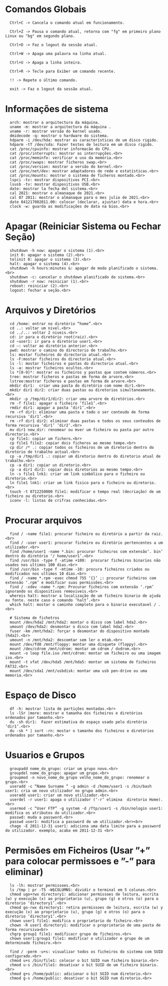 # Comandos Globais

      Ctrl+C -> Cancela o comando atual em funcionamento.

      Ctrl+Z -> Pausa o comando atual, retorna com "fg" em primeiro plano Linux ou "bg" em segundo plano.
      
      Ctrl+D -> Faz o logout da sessão atual.

      Ctrl+W -> Apaga uma palavra na linha atual.

      Ctrl+U -> Apaga a linha inteira.

      Ctrl+R -> Tecle para Exiber um comando recente.
      
      !! -> Repete o último comando.

      exit -> Faz o logout da sessão atual.


# Informações de sistema

      arch: mostrar a arquitectura da máquina.
      uname -m: mostrar a arquitectura da máquina .
      uname -r: mostrar versão do kernel usado.
      dmidecode -q: mostrar o hardware do sistema.
      hdparm -i /dev/hda: mostrar as características de um disco rigido.
      hdparm -tT /dev/sda: Fazer testes de leitura em um disco rigido.
      cat /proc/cpuinfo: mostrar informacão do CPU.
      cat /proc/interrupts: mostrar as interrupções.<br>
      cat /proc/meminfo: verificar o uso da memória.<br>
      cat /proc/swaps: mostrar ficheros swap.<br>
      cat /proc/version: mostrar a versão do kernel.<br>
      cat /proc/net/dev: mostrar adaptadores de rede e estatísticas.<br>
      cat /proc/mounts: mostrar o sistema de ficheros montado.<br>
      lspci -tv: mostrar dispositivos PCI.<br>
      lsusb -tv: mostrar dispositivos USB.<br>
      date: mostrar la fecha del sistema.<br>
      cal 2021: mostrar o almanaque de 2021.<br>
      cal 07 2011: mostrar o almanaque para o mes julio de 2021.<br>
      date 041217002011.00: colocar (declarar, ajustar) data e hora.<br>
      clock -w: guarda as modificações de data na bios.<br>

# Apagar (Reiniciar Sistema ou Fechar Seção)

      shutdown -h now: apagar o sistema (1).<br>
      init 0: apagar o sistema (2).<br>
      telinit 0: apagar o sistema (3).<br>
      halt: apagar o sistema (4).<br>
      shutdown -h hours:minutes &: apagar de modo planificado o sistema.<br>
      shutdown -c: cancelar o shutdown planificado do sistema.<br>
      shutdown -r now: reiniciar (1).<br>
      reboot: reiniciar (2).<br>
      logout: fechar a seção.<br>

# Arquivos y Diretórios

      cd /home: entrar no diretório “home”.<br>
      cd ..: voltar um nivel.<br>
      cd ../..: voltar 2 niveis.<br>
      cd: ir para o diretório root(raiz).<br>
      cd ~user1: ir para o diretório user1.<br>
      cd –: voltar ao diretório anterior.<br>
      pwd: mostrar o camino do directorio de trabalho.<br>
      ls: mostar ficheiros do directorio atual.<br>
      ls -F:mostar ficheiros do directorio atual.<br>
      ls -l: mostar ficheiros e pastas do directorio atual.<br>
      ls -a: mostrar ficheiros ocultos.<br>
      ls *[0-9]*: mostrar os ficheiros y pastas que contem números.<br>
      tree: mostrar ficheros e pastas em forma de arvore.<br>
      lstree:mostrar ficheros e pastas em forma de arvore.<br>
      mkdir dir1:  criar uma pasta do diretório com nome dir1.<br>
      mkdir dir1 dir2: criar duas pastas ou diretorios simultaneamente.<br>
      mkdir -p /tmp/dir1/dir2: criar uma arvore de diretórios.<br>
      rm -f file1: apagar o ficheiro ‘file1’.<br>
      rmdir dir1: apagar a pasta ‘dir1’.<br>
      rm -rf dir1: eliminar uma pasta e todo o ser conteudo de forma recursiva ‘dir1’.<br>
      rm -rf dir1 dir2: eliminar duas pastas e todos os seus conteudos de forma recursiva ‘dir1’ ‘dir2’.<br>
      mv dir1 new_dir: renomear ou mver um ficheiro ou pasta par outro directorio.<br>
      cp file1: copiar um fichero.<br>
      cp file1 file2: copiar dois ficheros ao mesmo tempo.<br>
      cp dir /* .: copiar todos os ficheiros de um diretorio dentro do diretório de trabalho actual.<br>
      cp -a /tmp/dir1 .: copiar um diretorio dentro do diretorio atual de trabalho.<br>
      cp -a dir1: copiar un diretorio.<br>
      cp -a dir1 dir2: copiar dois diretorios ao mesmo tempo.<br>
      ln -s file1 lnk1: criar um link simbólico para o ficheiro ou diretorio.<br>
      ln file1 lnk1: criar um link fisico para o ficheiro ou diretorio.<br>
      touch -t 0712250000 file1: modificar o tempo real (decriação) de um ficheiro ou diretorio.<br>
      iconv -l: listas de crifras conhecidas.<br>


# Procurar arquivos

      find / -name file1: procurar ficheiro ou diretório a partir da raiz.<br>
      find / -user user1: procurar ficheiro ou diretório pertencentes a um utilizador.<br>
      find /home/user1 -name *.bin: procurar ficheiros com extensão‘. bin’ dentro do diretório ‘/ home/user1’.<br>
      find /usr/bin -type f -atime +100:  procurar ficheiros binarios não usados nos ultimos 100 dias.<br>
      find /usr/bin -type f -mtime -10: procura ficheiros criados ou modificados nos ultimos 10 dias.<br>
      find / -name *.rpm -exec chmod 755 ‘{}’ ;: procurar ficheiros com extensão ‘.rpm’ e modificar suas permissões.<br>
      find / -xdev -name *.rpm: Procurar ficheiros com extensão ‘.rpm’ ignorando os dispositivos removiveis.<br>
      whereis halt: mostrar a localização de um ficheiro binario de ajuda ou fonte. neste caso o comando ‘halt’.<br>
      which halt: mostar o caminho completo para o binario executavel / .<br>

      # Sistema de fichetros
      mount /dev/hda2 /mnt/hda2: montar o disco com label hda2.<br>
      umount /dev/hda2: desmontar o disco com label hda2.<br>
      fuser -km /mnt/hda2: forçar o desmontar do dispositivo montado (hda2).<br>
      umount -n /mnt/hda2: descomtar sem ler o mtab.<br>
      mount /dev/fd0 /mnt/floppy: montar uma disquete (floppy).<br>
      mount /dev/cdrom /mnt/cdrom: montar um cdrom / dvdrom.<br>
      mount -o loop file.iso /mnt/cdrom: montar um ficheiro ou uma imagem iso.<br>
      mount -t vfat /dev/hda5 /mnt/hda5: montar um sistema de ficheiros FAT32.<br>
      mount /dev/sda1 /mnt/usbdisk: montar uma usb pen-drive ou uma memoria.<br>

# Espaço de Disco

      df -h: mostrar lista de partições montadas.<br>
      ls -lSr |more: mostrar o tamanha dos ficheiros e diretórios ordenados por tamanho.<br>
      du -sh dir1:  Fazer estimativa do espaço usado pelo diretório ‘dir1’.<br>
      du -sk * | sort -rn: mostar o tamanho dos ficheiros e diretórios ordenados por tamanho.<br>


# Usuarios e Grupos

      groupadd nome_do_grupo: criar um grupo novo.<br>
      groupdel nome_do_grupo: apagar um grupo.<br>
      groupmod -n novo_nome_do_grupo velho_nome_do_grupo: renomear o grupo.<br>
      useradd -c “Name Surname ” -g admin -d /home/user1 -s /bin/bash user1: cria um novo utilizador no grupo admin.<br>
      useradd user1: criar um novo utilizador.<br>
      userdel -r user1: apaga o utilizador (‘-r’ elimina  diretorio Home).<br>
      usermod -c “User FTP” -g system -d /ftp/user1 -s /bin/nologin user1: modifica os atributos do utilizador.<br>
      passwd: muda a password.<br>
      passwd user1: modifica a password de um utilizador.<br><br>
      chage -E 2011-12-31 user1: adiciona uma data limite para a password do utilizador. exemplo, acaba em 2011-12-31 <br>

# Permisões em Ficheiros (Usar ”+” para colocar permissoes e ”-” para eliminar)

      ls -lh: mostrar permissoes.<br>
      ls /tmp | pr -T5 -W$COLUMNS: dividir o terminal em 5 colunas.<br>
      chmod ugo+rwx directory1: adicionar permissoes de leitura, escrita (w) y execução (x) ao proprietario (u), grupo (g) e otros (o) para o diretorio ‘directory1’.<br>
      chmod go-rwx directory1: retira permissoes de leitura, escrita (w) y execução (x) ao proprietario (u), grupo (g) e otros (o) para o diretorio ‘directory1’.<br>
      chown user1 file1: modifica o proprietario do ficheiro.<br>
      chown -R user1 directory1: modificar o proprietario de uma pasta de forma recursiva<br>
      chgrp group1 file1: modificacr grupo de ficheiros.<br>
      chown user1:group1 file1: modificar o utilizador e grupo de um determinado ficheiro.<br>

      find / -perm -u+s: visualizar todos os ficheiros do sistema com SUID configurado.<br>
      chmod u+s /bin/file1: colocar o bit SUID num ficheiro binario.<br>
      chmod u-s /bin/file1: desativar o bit SUID de um ficheiro binario.<br>
      chmod g+s /home/public: adicionar o bit SGID num diretorio.<br>
      chmod g-s /home/public: desativar o bit SGID num diretorio.<br>

